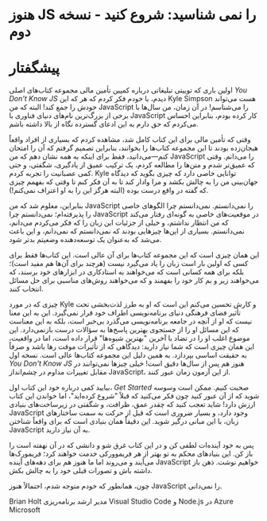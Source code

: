 # هنوز JS را نمی شناسید: شروع کنید - نسخه دوم
# پیشگفتار

اولین باری که توییتی تبلیغاتی درباره کمپین تأمین مالی مجموعه کتاب‌های اصلی *You Don't Know JS* دیدم، با خودم فکر کردم که هر که این Kyle Simpson هست می‌تواند خودش را جمع کند! البته که من JavaScript را می‌شناسم! در آن زمان، من سال‌ها با برخی از بزرگ‌ترین نام‌های دنیای فناوری با JavaScript کار کرده بودم، بنابراین احساس می‌کردم که حق دارم به این ادعای گسترده نگاه از بالا داشته باشم.

وقتی که تأمین مالی برای این کتاب کامل شد، مشاهده کردم که بسیاری از افراد واقعاً هیجان‌زده بودند تا این مجموعه کتاب‌ها را بخوانند، بنابراین تصمیم گرفتم که آن را امتحان کنم—می‌دانید، فقط برای اینکه به همه نشان دهم که من JavaScript را می‌دانم. وقتی که عمیق‌تر شدم و متن‌ها را مطالعه کردم، یک ترکیب عمیق از یادگیری، شگفتی، و حتی کمی عصبانیت را تجربه کردم. Kyle توانایی خاصی دارد که چیزی بگوید که دیدگاه جهان‌بینی من را به چالش بکشد و مرا وادار کند تا به آن فکر کنم تا وقتی که بفهمم چیزی که گفته در واقع درست بوده (البته هرگز این را به او اعتراف نمی‌کنم!).

بنابراین، معلوم شد که من JavaScript را نمی‌دانستم. نمی‌دانستم چرا الگوهای خاصی را پذیرفته‌ام؛ نمی‌دانستم چرا JavaScript در موقعیت‌های خاصی به گونه‌ای رفتار می‌کند که من انتظار نداشتم، و خیلی از جزئیات این زبان را که فکر می‌کردم می‌دانم، نمی‌دانستم. بسیاری از این‌ها چیزهایی بودند که نمی‌دانستم که نمی‌دانم، و این باعث می‌شد که به‌عنوان یک توسعه‌دهنده وضعیتم بدتر شود.

این همان چیزی است که این مجموعه کتاب‌ها برای آن عالی است. این کتاب‌ها فقط برای کسی که اولین بار است زبان را یاد می‌گیرد نیست (هرچند برای آن‌ها هم مفید است)؛ بلکه برای همه کسانی است که می‌خواهند به استادکاری در ابزارهای خود برسند، که می‌خواهند زیر و بم کار خود را بفهمند و که می‌خواهند روش‌های مناسبی برای حل مسائل انتخاب کنند.

چیزی که در مورد Kyle و کارش تحسین می‌کنم این است که او به طرز لذت‌بخشی تحت تأثیر فضای فرهنگی دنیای برنامه‌نویسی اطراف خود قرار نمی‌گیرد. این به این معنا نیست که او از آنچه در جامعه برنامه‌نویسی می‌گذرد بی‌خبر است، بلکه به این معناست که این مسائل او را از جستجوی بهترین پاسخ‌ها به سؤالات درست بازنمی‌دارد. این موضوع اغلب او را در تضاد با آخرین "بهترین شیوه‌ها" قرار داده است، اما در واقعیت، این همان چیزی است که شما نیاز دارید: دیدگاهی که از تأثیرات موقت رها باشد و صرفاً به حقیقت اساسی بپردازد. به همین دلیل این مجموعه کتاب‌ها عالی است. نسخه اول *You Don't Know JS* هنوز هم پس از سال‌ها دقیق است! خیلی چیزها نمی‌توانند در مقابل تغییرات مداوم در چشم‌انداز JavaScript، از این آزمون زمان عبور کنند.

بیایید کمی درباره خود این کتاب اول، *Get Started* صحبت کنیم. ممکن است وسوسه شوید که از آن عبور کنید چون فکر می‌کنید که قبلاً "شروع کرده‌اید"، اما خواندن این کتاب ارزش دارد! شاید تعجب کنید که چقدر عمق، ظرافت، و شگفتی در زیرساخت‌های بنیادی JavaScript وجود دارد، و بسیار ضروری است که قبل از حرکت به سمت ساختارهای زبان، با این مبانی درگیر شوید. این دقیقاً همان بنیادی است که برای واقعاً شناختن JavaScript به آن نیاز دارید.

پس به خود آینده‌ات لطفی کن و در این کتاب غرق شو و دانشی که در آن نهفته است را باز کن. این بنیادهای محکم به تو بهتر از هر فریموورکی خدمت خواهند کرد؛ فریمورک‌ها می‌آیند و می‌روند اما ما هنوز هم برای دهه‌های آینده JavaScript خواهیم نوشت. ذهن باز داشته باش و تصورات قبلی خود را به چالش بکش.

چون، همانطور که خودم متوجه شدم، احتمالاً هنوز JavaScript را نمی‌دانی. 

Brian Holt
مدیر ارشد برنامه‌ریزی
Visual Studio Code و Node.js در Azure
Microsoft
